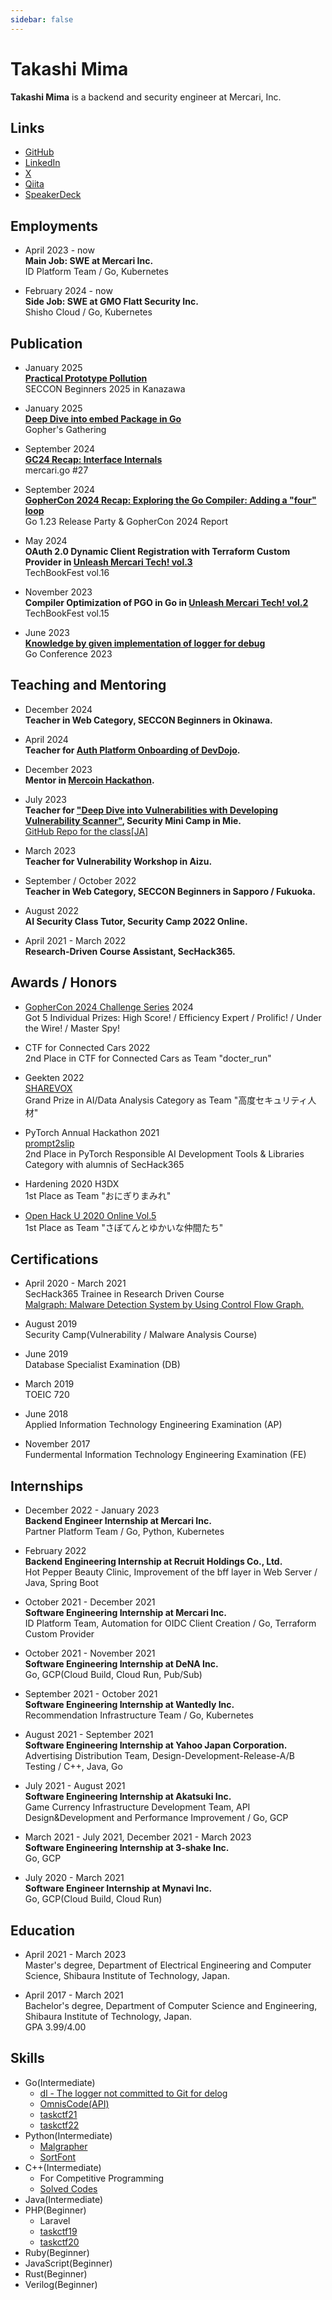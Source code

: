 ```yaml
---
sidebar: false
---
```


# Takashi Mima
**Takashi Mima** is a backend and security engineer at Mercari, Inc.


## Links
- [GitHub](https://github.com/task4233)  
- [LinkedIn](https://www.linkedin.com/in/takashi-mima/)  
- [X](https://x.com/task4233)
- [Qiita](https://qiita.com/task4233)  
- [SpeakerDeck](https://speakerdeck.com/task4233)

## Employments
- April 2023 - now  
**Main Job: SWE at Mercari Inc.**  
ID Platform Team / Go, Kubernetes

- February 2024 - now  
**Side Job: SWE at GMO Flatt Security Inc.**  
Shisho Cloud / Go, Kubernetes

## Publication
- January 2025  
**[Practical Prototype Pollution](https://github.com/task4233/ctf4b-web-2025-kanazawa)**  
SECCON Beginners 2025 in Kanazawa  

- January 2025  
**[Deep Dive into embed Package in Go](https://speakerdeck.com/task4233/deep-dive-into-embed-package-in-go)**  
Gopher's Gathering

- September 2024  
**[GC24 Recap: Interface Internals](https://speakerdeck.com/task4233/recap-interface-internals)**  
mercari.go #27

- September 2024  
**[GopherCon 2024 Recap: Exploring the Go Compiler: Adding a "four" loop](https://speakerdeck.com/task4233/recap-exploring-the-go-compiler)**  
Go 1.23 Release Party & GopherCon 2024 Report

- May 2024  
**OAuth 2.0 Dynamic Client Registration with Terraform Custom Provider in [Unleash Mercari Tech! vol.3](https://techbookfest.org/product/4JE8riJdXX5y1vBEYq7v8L)**  
TechBookFest vol.16

- November 2023  
**Compiler Optimization of PGO in Go in [Unleash Mercari Tech! vol.2](https://techbookfest.org/product/3ziMt3YDP9WKqntz4A8KBA)**  
TechBookFest vol.15

- June 2023  
**[Knowledge by given implementation of logger for debug](https://speakerdeck.com/task4233/knowledge-by-given-implementation-of-logger-for-debug)**  
Go Conference 2023

## Teaching and Mentoring
- December 2024  
**Teacher in Web Category, SECCON Beginners in Okinawa.**  

- April 2024  
**Teacher for [Auth Platform Onboarding of DevDojo](https://engineering.mercari.com/en/blog/entry/20240530-ae7feb0542/#:~:text=Auth%20Platform%20Onboarding).**

- December 2023  
**Mentor in [Mercoin Hackathon](https://mercan.mercari.com/articles/40371/).**

- July 2023  
**Teacher for ["Deep Dive into Vulnerabilities with Developing Vulnerability Scanner"](https://www.security-camp.or.jp/minicamp/mie2023.html), Security Mini Camp in Mie.**  
[GitHub Repo for the class[JA]](https://github.com/task4233/sqli-chal)

- March 2023  
**Teacher for Vulnerability Workshop in Aizu.**

- September / October 2022  
**Teacher in Web Category, SECCON Beginners in Sapporo / Fukuoka.**

- August 2022  
**AI Security Class Tutor, Security Camp 2022 Online.**

- April 2021 - March 2022  
**Research-Driven Course Assistant, SecHack365.**  

## Awards / Honors
- [GopherCon 2024 Challenge Series](https://gophercon.challengeseries.org/teams/15) 2024  
Got 5 Individual Prizes: High Score! / Efficiency Expert / Prolific! / Under the Wire! / Master Spy! 

- CTF for Connected Cars 2022  
2nd Place in CTF for Connected Cars as Team "docter_run"

- Geekten 2022  
[SHAREVOX](https://www.sharevox.app/)  
Grand Prize in AI/Data Analysis Category as Team "高度セキュリティ人材"

- PyTorch Annual Hackathon 2021  
[prompt2slip](https://devpost.com/software/promp2slip)  
2nd Place in PyTorch Responsible AI Development Tools & Libraries Category with alumnis of SecHack365

- Hardening 2020 H3DX  
1st Place as Team "おにぎりまみれ"  

- [Open Hack U 2020 Online Vol.5](https://hacku.yahoo.co.jp/hacku2020online5/)  
1st Place as Team "さぼてんとゆかいな仲間たち"  

## Certifications
- April 2020 - March 2021  
SecHack365 Trainee in Research Driven Course  
[Malgraph: Malware Detection System by Using Control Flow Graph.](https://sechack365.nict.go.jp/achievement/2020/pdf/2020_32.pdf)  

- August 2019  
Security Camp(Vulnerability / Malware Analysis Course)

- June 2019  
Database Specialist Examination (DB)  

- March 2019  
TOEIC 720  

- June 2018  
Applied Information Technology Engineering Examination (AP)  

- November 2017  
Fundermental Information Technology Engineering Examination (FE)  

## Internships
- December 2022 - January 2023  
**Backend Engineer Internship at Mercari Inc.**  
Partner Platform Team / Go, Python, Kubernetes

- February 2022  
**Backend Engineering Internship at Recruit Holdings Co., Ltd.**  
Hot Pepper Beauty Clinic, Improvement of the bff layer in Web Server / Java, Spring Boot

- October 2021 - December 2021  
**Software Engineering Internship at Mercari Inc.**  
ID Platform Team, Automation for OIDC Client Creation / Go, Terraform Custom Provider  

- October 2021 - November 2021  
**Software Engineering Internship at DeNA Inc.**  
Go, GCP(Cloud Build, Cloud Run, Pub/Sub)  

- September 2021 - October 2021  
**Software Engineering Internship at Wantedly Inc.**  
Recommendation Infrastructure Team / Go, Kubernetes  

- August 2021 - September 2021  
**Software Engineering Internship at Yahoo Japan Corporation.**  
Advertising Distribution Team, Design-Development-Release-A/B Testing / C++, Java, Go  

- July 2021 - August 2021  
**Software Engineering Internship at Akatsuki Inc.**  
Game Currency Infrastructure Development Team, API Design&Development and Performance Improvement / Go, GCP  

- March 2021 - July 2021, December 2021 - March 2023  
**Software Engineering Internship at 3-shake Inc.**  
Go, GCP  

- July 2020 - March 2021  
**Software Engineer Internship at Mynavi Inc.**  
Go, GCP(Cloud Build, Cloud Run)

## Education
- April 2021 - March 2023  
Master's degree, Department of Electrical Engineering and Computer Science, Shibaura Institute of Technology, Japan.  

- April 2017 - March 2021  
Bachelor's degree, Department of Computer Science and Engineering, Shibaura Institute of Technology, Japan.  
GPA 3.99/4.00  

## Skills
 - Go(Intermediate)
   - [dl - The logger not committed to Git for delog](https://github.com/task4233/dl)
   - [OmnisCode(API)](https://github.com/openhacku-saboten/OmnisCode-backend)
   - [taskctf21](https://github.com/task4233/taskctf21-public)
   - [taskctf22](https://github.com/task4233/taskctf22-public)
 - Python(Intermediate)
   - [Malgrapher](https://github.com/task4233/malgrapher)
   - [SortFont](https://github.com/sort-font/webpage)
 - C++(Intermediate)
   - For Competitive Programming
   - [Solved Codes](https://github.com/task4233/contest)
 - Java(Intermediate)
 - PHP(Beginner)
   - Laravel
   - [taskctf19](https://github.com/task4233/taskctf19)
   - [taskctf20](https://github.com/task4233/taskctf20)
 - Ruby(Beginner)
 - JavaScript(Beginner)
 - Rust(Beginner)
 - Verilog(Beginner)
